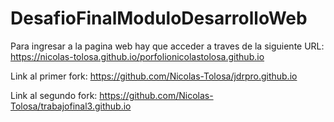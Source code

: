 ﻿# DesafioFinalModuloDesarrolloWeb

Para ingresar a la pagina web hay que acceder a traves de la siguiente URL: https://nicolas-tolosa.github.io/porfolionicolastolosa.github.io

Link al primer fork: https://github.com/Nicolas-Tolosa/jdrpro.github.io

Link al segundo fork: https://github.com/Nicolas-Tolosa/trabajofinal3.github.io
